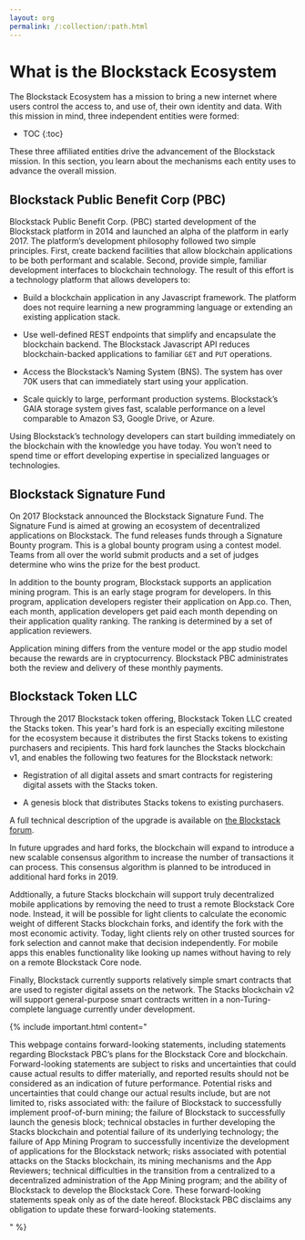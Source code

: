 ```yaml
---
layout: org
permalink: /:collection/:path.html
---
```

# What is the Blockstack Ecosystem

The Blockstack Ecosystem has a mission to bring a new internet where users
control the access to, and use of, their own identity and data. With this
mission in mind, three independent entities were formed:

* TOC
{:toc}

These three affiliated entities drive the advancement of the Blockstack mission.
In this section, you learn about the mechanisms each entity uses to advance the
overall mission.


## Blockstack Public Benefit Corp (PBC)

Blockstack Public Benefit Corp. (PBC) started development of the Blockstack
platform in 2014 and launched an alpha of the platform in early 2017. The
platform’s development philosophy followed two simple principles. First, create
backend facilities that allow blockchain applications to be both performant and
scalable. Second, provide simple, familiar development interfaces to blockchain
technology. The result of this effort is a technology platform that allows
developers to:

- Build a blockchain application in any Javascript framework. The platform does not require learning a new programming language or extending an existing application stack.

- Use well-defined REST endpoints that simplify and encapsulate the blockchain backend. The Blockstack Javascript API reduces blockchain-backed applications to familiar `GET` and `PUT` operations.

- Access the Blockstack’s Naming System (BNS). The system has over 70K users that can immediately start using your application.

- Scale quickly to large, performant production systems. Blockstack’s GAIA storage system gives fast, scalable performance on a level comparable to Amazon S3, Google Drive, or Azure.

Using Blockstack’s technology developers can start building immediately on the
blockchain with the knowledge you have today. You won’t need to spend time or
effort developing expertise in specialized languages or technologies.

## Blockstack Signature Fund

On 2017 Blockstack announced the Blockstack Signature Fund. The Signature Fund
is aimed at growing an ecosystem of decentralized applications on Blockstack.
The fund releases funds through a Signature Bounty program. This is a global
bounty program using a contest model. Teams from all over the world submit
products and a set of judges determine who wins the prize for the best product.

In addition to the bounty program, Blockstack supports an application mining
program. This is an early stage program for developers. In this program,
application developers register their application on App.co. Then, each month,
application developers get paid each month depending on their application
quality ranking. The ranking is determined by a set of application reviewers.

Application mining differs from the venture model or the app studio model
because the rewards are in cryptocurrency. Blockstack PBC administrates both the
review and delivery of these monthly payments.

## Blockstack Token LLC

Through the 2017 Blockstack token offering, Blockstack Token LLC created the
Stacks token. This year's hard fork is an especially exciting milestone for the ecosystem because it distributes the first Stacks tokens to existing purchasers and recipients. This hard fork launches the Stacks blockchain v1, and enables the following two features for the Blockstack network:

* Registration of all digital assets and smart contracts for registering digital assets with the Stacks token.

* A genesis block that distributes Stacks tokens to existing purchasers.

A full technical description of the upgrade is available on <a href="https://forum.blockstack.org/t/blockstack-annual-hard-fork-2018/6518" target="\blank" >the Blockstack forum</a>.

In future upgrades and hard forks, the blockchain will expand to introduce a new
scalable consensus algorithm to increase the number of transactions it can
process.  This consensus algorithm is planned to be introduced in additional
hard forks in 2019.

Addtionally, a future Stacks blockchain will support truly decentralized mobile
applications by removing the need to trust a remote Blockstack Core node.
Instead, it will be possible for light clients to calculate the economic weight
of different Stacks blockchain forks, and identify the fork with the most
economic activity. Today, light clients  rely on other trusted sources for fork
selection and cannot make that decision independently. For mobile apps this
enables functionality like looking up names without having to rely on a remote
Blockstack Core node.

Finally, Blockstack currently supports relatively simple smart contracts that
are used to register digital assets on the network. The Stacks blockchain v2
will support general-purpose smart contracts written in a non-Turing-complete
language currently under development.

{% include important.html content="<p>This webpage
contains forward-looking statements, including statements regarding Blockstack
PBC’s plans for the Blockstack Core and blockchain. Forward-looking statements
are subject to risks and uncertainties that could cause actual results to differ
materially, and reported results should not be considered as an indication of
future performance. Potential risks and uncertainties that could change our
actual results include, but are not limited to, risks associated with: the
failure of Blockstack to successfully implement proof-of-burn mining; the
failure of Blockstack to successfully launch the genesis block; technical
obstacles in further developing the Stacks blockchain and potential failure of
its underlying technology; the failure of App Mining Program to successfully
incentivize the development of applications for the Blockstack network; risks
associated with potential attacks on the Stacks blockchain, its mining
mechanisms and the App Reviewers; technical difficulties in the transition from
a centralized to a decentralized administration of the App Mining program; and
the ability of Blockstack to develop the Blockstack Core. These forward-looking
statements speak only as of the date hereof. Blockstack PBC disclaims any
obligation to update these forward-looking statements.</p>" %}
